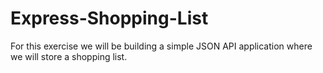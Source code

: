 # Express-Shopping-List
For this exercise we will be building a simple JSON API application where we will store a shopping list. 
